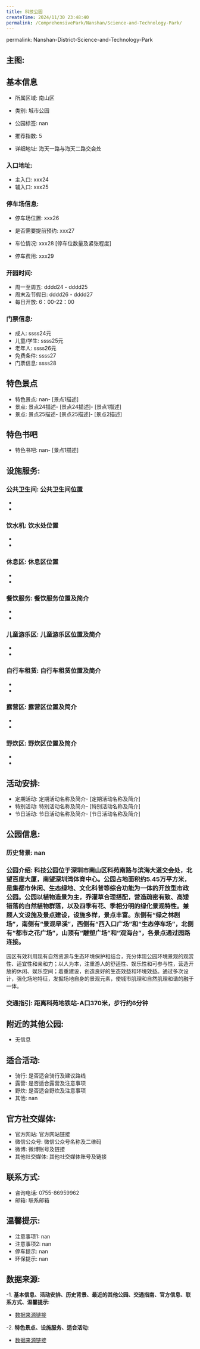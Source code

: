 ```yaml
---
title: 科技公园
createTime: 2024/11/30 23:48:40
permalink: /ComprehensivePark/Nanshan/Science-and-Technology-Park/
---
```

permalink: Nanshan-District-Science-and-Technology-Park
<!-- ## 游玩路径: -->

## 主图:
<ImageCard
image="https://cgj.sz.gov.cn/img/4/4005/4005680/10774646.jpg"
title= "科技公园"
description= "科技公园位于深圳市南山区科苑南路与滨海大道交会处，北望百度大厦，南望深圳湾体育中心。公园占地面积约5.45万平方米，是集都市休闲、生态绿地、文化科普等综合功能为"
date="2024/11/30"
href="/"
author="深圳公园"
/>

## 基本信息

- 所属区域: 南山区

- 类别: 城市公园

- 公园标签: nan

- 推荐指数: 5

- 详细地址: 海天一路与海天二路交会处

### 入口地址:
- 主入口: xxx24
- 辅入口: xxx25
### 停车场信息:
- 停车场位置: xxx26

- 是否需要提前预约: xxx27

- 车位情况: xxx28 [停车位数量及紧张程度]

- 停车费用: xxx29

### 开园时间:
- 周一至周五: dddd24 - dddd25
- 周末及节假日: dddd26 - dddd27
- 每日开放: 6：00-22：00

### 门票信息:
- 成人: ssss24元
- 儿童/学生: ssss25元
- 老年人: ssss26元
- 免费条件: ssss27
- 门票信息: ssss28
## 特色景点
- 特色景点: nan- [景点1描述]
- 景点: 景点24描述- [景点24描述]- [景点1描述]
- 景点: 景点25描述- [景点25描述]- [景点2描述]
## 特色书吧
- 特色书吧: nan- [景点1描述]
## 设施服务:
### 公共卫生间: 公共卫生间位置
- 
- 
### 饮水机: 饮水处位置
- 
- 
### 休息区: 休息区位置
- 
- 
### 餐饮服务: 餐饮服务位置及简介
- 
- 
### 儿童游乐区: 儿童游乐区位置及简介
- 
- 
### 自行车租赁: 自行车租赁位置及简介
- 
- 
### 露营区: 露营区位置及简介
- 
- 
### 野炊区: 野炊区位置及简介

- 
- 
## 活动安排:
- 定期活动: 定期活动名称及简介- [定期活动名称及简介]
- 特别活动: 特别活动名称及简介- [特别活动名称及简介]
- 节日活动: 节日活动名称及简介- [节日活动名称及简介]
## 公园信息:
### 历史背景: nan
### 公园介绍: 科技公园位于深圳市南山区科苑南路与滨海大道交会处，北望百度大厦，南望深圳湾体育中心。公园占地面积约5.45万平方米，是集都市休闲、生态绿地、文化科普等综合功能为一体的开放型市政公园。公园以植物造景为主，乔灌草合理搭配，营造疏密有致、高矮错落的自然植物群落，以及四季有花、季相分明的绿化景观特性。兼顾人文设施及景点建设，设施多样，景点丰富。东侧有“绿之林剧场”，南侧有“景观旱溪”，西侧有“西入口广场”和“生态停车场”，北侧有“都市之花广场”，山顶有“雕塑广场”和“观海台”，各景点通过园路连接。
园区有效利用现有自然资源与生态环境保护相结合，充分体现公园环境景观的观赏性、适宜性和亲和力；以人为本，注重游人的舒适性、娱乐性和可参与性，营造开放的休闲、娱乐空间；着重建设，创造良好的生态效益和环境效益。通过多次设计，强化场地特征，发掘场地自身的景观元素，使城市肌理和自然肌理和谐的融于一体。
### 交通指引: 距离科苑地铁站-A口370米，步行约6分钟

## 附近的其他公园:
- 无信息

## 适合活动:
- 骑行: 是否适合骑行及建议路线
- 露营: 是否适合露营及注意事项
- 野炊: 是否适合野炊及注意事项
- 其他: nan

## 官方社交媒体:
- 官方网站: 官方网站链接
- 微信公众号: 微信公众号名称及二维码
- 微博: 微博账号及链接
- 其他社交媒体: 其他社交媒体账号及链接

## 联系方式:
- 咨询电话: 0755-86959962
- 邮箱: 联系邮箱

## 温馨提示:
- 注意事项1: nan
- 注意事项2: nan
- 停车提示: nan
- 环保提示: nan

## 数据来源:
-1. **基本信息、活动安排、历史背景、最近的其他公园、交通指南、官方信息、联系方式、温馨提示**:
- [数据来源链接](https://cgj.sz.gov.cn/xsmh/gysz/csgy/content/post_10774646.html)

-2. **特色景点、设施服务、适合活动**:
- [数据来源链接](https://cgj.sz.gov.cn/xsmh/gysz/csgy/content/post_10774646.html)

